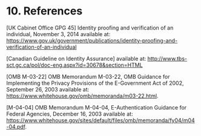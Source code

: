# 10. References

<a name="gpg45"></a>[UK Cabinet Office GPG 45] Identity proofing and verification of an individual, November 3, 2014 available at: https://www.gov.uk/government/publications/identity-proofing-and-verification-of-an-individual

<a name="canada"></a>[Canadian Guideline on Identity Assurance] available at: http://www.tbs-sct.gc.ca/pol/doc-eng.aspx?id=30678&section=HTML

<a name="M-03-22"></a>[OMB M-03-22] OMB Memorandum M-03-22, OMB Guidance for Implementing the Privacy Provisions of the E-Government Act of 2002, September 26, 2003 available at: https://www.whitehouse.gov/omb/memoranda/m03-22.html.

<a name="M-04-04"></a>[M-04-04] OMB Memorandum M-04-04, E-Authentication Guidance for Federal Agencies, December 16, 2003 available at: https://www.whitehouse.gov/sites/default/files/omb/memoranda/fy04/m04-04.pdf.